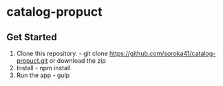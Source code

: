 # catalog-propuct
## Get Started

1. Clone this repository. - git clone https://github.com/soroka41/catalog-propuct.git or download the zip
2. Install  - npm install
3. Run the app - gulp
